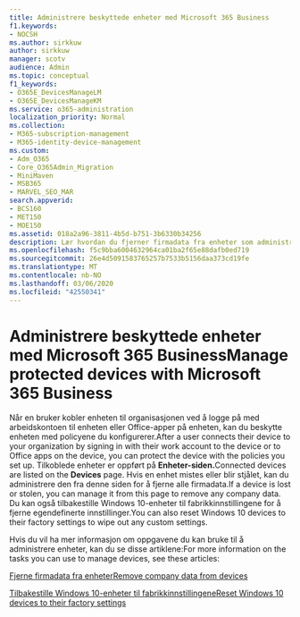 ```yaml
---
title: Administrere beskyttede enheter med Microsoft 365 Business
f1.keywords:
- NOCSH
ms.author: sirkkuw
author: sirkkuw
manager: scotv
audience: Admin
ms.topic: conceptual
f1_keywords:
- O365E_DevicesManageLM
- O365E_DevicesManageKM
ms.service: o365-administration
localization_priority: Normal
ms.collection:
- M365-subscription-management
- M365-identity-device-management
ms.custom:
- Adm_O365
- Core_O365Admin_Migration
- MiniMaven
- MSB365
- MARVEL_SEO_MAR
search.appverid:
- BCS160
- MET150
- MOE150
ms.assetid: 018a2a96-3811-4b5d-b751-3b6330b34256
description: Lær hvordan du fjerner firmadata fra enheter som administreres gjennom beskyttelsespolicyer, samt tilbakestille Windows 10-enheter til fabrikkinnstillingene.
ms.openlocfilehash: f5c9bba6004632964ca01ba2f65e88dafb0ed719
ms.sourcegitcommit: 26e4d5091583765257b7533b5156daa373cd19fe
ms.translationtype: MT
ms.contentlocale: nb-NO
ms.lasthandoff: 03/06/2020
ms.locfileid: "42550341"
---
```

# <a name="manage-protected-devices-with-microsoft-365-business"></a><span data-ttu-id="ffb12-103">Administrere beskyttede enheter med Microsoft 365 Business</span><span class="sxs-lookup"><span data-stu-id="ffb12-103">Manage protected devices with Microsoft 365 Business</span></span>

<span data-ttu-id="ffb12-104">Når en bruker kobler enheten til organisasjonen ved å logge på med arbeidskontoen til enheten eller Office-apper på enheten, kan du beskytte enheten med policyene du konfigurerer.</span><span class="sxs-lookup"><span data-stu-id="ffb12-104">After a user connects their device to your organization by signing in with their work account to the device or to Office apps on the device, you can protect the device with the policies you set up.</span></span> <span data-ttu-id="ffb12-105">Tilkoblede enheter er oppført på **Enheter-siden.**</span><span class="sxs-lookup"><span data-stu-id="ffb12-105">Connected devices are listed on the **Devices** page.</span></span> <span data-ttu-id="ffb12-106">Hvis en enhet mistes eller blir stjålet, kan du administrere den fra denne siden for å fjerne alle firmadata.</span><span class="sxs-lookup"><span data-stu-id="ffb12-106">If a device is lost or stolen, you can manage it from this page to remove any company data.</span></span> <span data-ttu-id="ffb12-107">Du kan også tilbakestille Windows 10-enheter til fabrikkinnstillingene for å fjerne egendefinerte innstillinger.</span><span class="sxs-lookup"><span data-stu-id="ffb12-107">You can also reset Windows 10 devices to their factory settings to wipe out any custom settings.</span></span> 

<span data-ttu-id="ffb12-108">Hvis du vil ha mer informasjon om oppgavene du kan bruke til å administrere enheter, kan du se disse artiklene:</span><span class="sxs-lookup"><span data-stu-id="ffb12-108">For more information on the tasks you can use to manage devices, see these articles:</span></span> 
  
[<span data-ttu-id="ffb12-109">Fjerne firmadata fra enheter</span><span class="sxs-lookup"><span data-stu-id="ffb12-109">Remove company data from devices</span></span>](remove-company-data.md)
  
[<span data-ttu-id="ffb12-110">Tilbakestille Windows 10-enheter til fabrikkinnstillingene</span><span class="sxs-lookup"><span data-stu-id="ffb12-110">Reset Windows 10 devices to their factory settings</span></span>](reset-devices-to-factory-settings.md)
  

